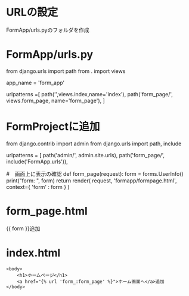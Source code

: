 # URLの設定
FormApp/urls.pyのフォルダを作成
# FormApp/urls.py
from django.urls import path
from . import views

app_name = 'form_app'

urlpatterns =[
    path('',views.index,name='index'),
    path('form_page/', views.form_page, name='form_page'),
]
# FormProjectに追加
from django.contrib import admin
from django.urls import path, include

urlpatterns = [
    path('admin/', admin.site.urls),
    path('form_page/', include('FormApp.urls')),

#　画面上に表示の確認
def form_page(request):
    form = forms.UserInfo()
    print("form: ", form)
    return render(
        request, 'formapp/formpage.html', context={
        'form' : form
        }
    )
# form_page.html
  <body>
    {{ form }}追加
  </body>
  
  # index.html
    <body>
        <h1>ホームページ</h1>
        <a href="{% url 'form_:form_page' %}">ホーム画面へ</a>追加
    </body>












    
